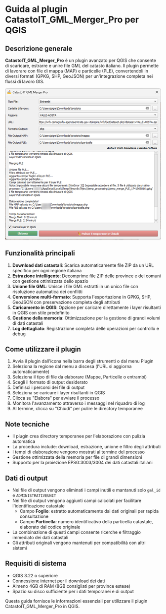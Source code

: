 # Guida al plugin CatastoIT_GML_Merger_Pro per QGIS

## Descrizione generale
**CatastoIT_GML_Merger_Pro** è un plugin avanzato per QGIS che consente di scaricare, estrarre e unire file GML del catasto italiano. Il plugin permette di lavorare con file di mappa (MAP) e particelle (PLE), convertendoli in diversi formati (GPKG, SHP, GeoJSON) per un'integrazione completa nei flussi di lavoro GIS.

![](./imgs/gui.png)

## Funzionalità principali

1. **Download dati catastali**: Scarica automaticamente file ZIP da un URL specifico per ogni regione italiana
2. **Estrazione intelligente**: Decomprime file ZIP delle province e dei comuni con gestione ottimizzata dello spazio
3. **Unione file GML**: Unisce i file GML estratti in un unico file con risoluzione automatica dei conflitti
4. **Conversione multi-formato**: Supporta l'esportazione in GPKG, SHP, GeoJSON con preservazione completa degli attributi
5. **Caricamento in QGIS**: Opzione per caricare direttamente i layer risultanti in QGIS con stile predefinito
6. **Gestione della memoria**: Ottimizzazione per la gestione di grandi volumi di dati catastali
7. **Log dettagliato**: Registrazione completa delle operazioni per controllo e debug

## Come utilizzare il plugin

1. Avvia il plugin dall'icona nella barra degli strumenti o dal menu Plugin
2. Seleziona la regione dal menu a discesa (l'URL si aggiorna automaticamente)
3. Seleziona il tipo di file da elaborare (Mappe, Particelle o entrambi)
4. Scegli il formato di output desiderato
5. Definisci i percorsi dei file di output
6. Seleziona se caricare i layer risultanti in QGIS
7. Clicca su "Elabora" per avviare il processo
8. Monitora l'avanzamento attraverso i messaggi nel riquadro di log
9. Al termine, clicca su "Chiudi" per pulire le directory temporanee

## Note tecniche
- Il plugin crea directory temporanee per l'elaborazione con pulizia automatica
- La procedura include: download, estrazione, unione e filtro degli attributi
- I tempi di elaborazione vengono mostrati al termine del processo
- Gestione ottimizzata della memoria per file di grandi dimensioni
- Supporto per la proiezione EPSG:3003/3004 dei dati catastali italiani

## Dati di output
- Nei file di output vengono eliminati i campi inutili e mantanuti solo `gml_id` e `ADMINISTRATIVEUNIT`
- Nei file di output vengono aggiunti campi calcolati per facilitare l'identificazione catastale
  - Campo **Foglio**: estratto automaticamente dai dati originali per rapida consultazione
  - Campo **Particella**: numero identificativo della particella catastale, elaborato dal codice originale
- La combinazione di questi campi consente ricerche e filtraggio immediato dei dati catastali
- Gli attributi originali vengono mantenuti per compatibilità con altri sistemi

## Requisiti di sistema
- QGIS 3.22 o superiore
- Connessione internet per il download dei dati
- Almeno 4GB di RAM (8GB consigliati per province estese)
- Spazio su disco sufficiente per i dati temporanei e di output

Questa guida fornisce le informazioni essenziali per utilizzare il plugin CatastoIT_GML_Merger_Pro in QGIS.
